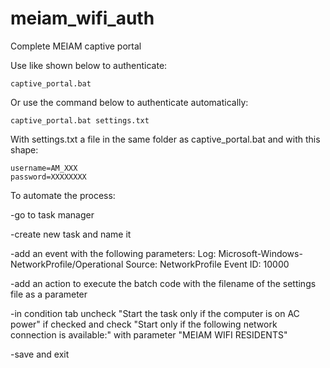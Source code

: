 # meiam_wifi_auth
Complete MEIAM captive portal

Use like shown below to authenticate:
```console
captive_portal.bat
```
Or use the command below to authenticate automatically:
```console
captive_portal.bat settings.txt
```
With settings.txt a file in the same folder as captive_portal.bat and with this shape:
```
username=AM_XXX
password=XXXXXXXX
```

To automate the process:

-go to task manager

-create new task and name it

-add an event with the following parameters:
  Log: Microsoft-Windows-NetworkProfile/Operational
  Source: NetworkProfile
  Event ID: 10000

-add an action to execute the batch code with the filename of the settings file as a parameter

-in condition tab uncheck "Start the task only if the computer is on AC power" if checked and check "Start only if the following network connection is available:" with parameter "MEIAM WIFI RESIDENTS"

-save and exit
